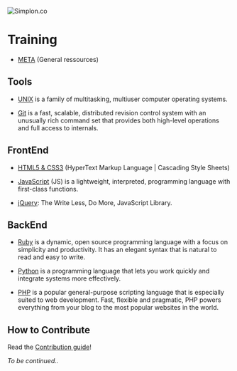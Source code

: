 ![Simplon.co](http://1b663dd7bf.url-de-test.ws/wp-content/uploads/2014/11/Capture-d%E2%80%99e%CC%81cran-2014-11-14-a%CC%80-16.03.41-300x92.png)

# Training

* [META](https://gitlab.com/simplon-co/meta-training) (General ressources)

## Tools 

* [UNIX](https://gitlab.com/simplon-co/unix-training)
  is a family of multitasking, multiuser computer operating systems.

* [Git](https://gitlab.com/simplon-co/git-training)
  is a fast, scalable, distributed revision control
  system with an unusually rich command set that provides both
  high-level operations and full access to internals.

## FrontEnd

* [HTML5 & CSS3](https://gitlab.com/simplon-co/html-css-training)
  (HyperText Markup Language | Cascading Style Sheets)

* [JavaScript](https://gitlab.com/simplon-co/js-training)
  (JS) is a lightweight, interpreted, programming language with first-class functions.

* [jQuery](https://gitlab.com/simplon-co/jquery-training):
  The Write Less, Do More, JavaScript Library.

## BackEnd

* [Ruby](https://gitlab.com/simplon-co/ruby-training)
  is a dynamic, open source programming language with a focus on simplicity and productivity.
  It has an elegant syntax that is natural to read and easy to write. 

* [Python](https://gitlab.com/simplon-co/python-training)
  is a programming language that lets you work quickly and integrate systems more effectively.

* [PHP](https://gitlab.com/simplon-co/php-training)
  is a popular general-purpose scripting language that is especially suited to web development.
  Fast, flexible and pragmatic, PHP powers everything from your blog to the most popular websites in the world.

## How to Contribute

Read the [Contribution guide](https://gitlab.com/simplon-co/training/blob/master/CONTRIBUTING.md)!

_To be continued.._